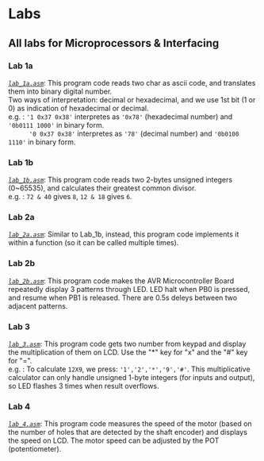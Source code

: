 # Labs
## All labs for Microprocessors & Interfacing
### Lab 1a  
[*`lab_1a.asm`*](https://github.com/melmarsezio/Microprocessors-and-Interfacing/blob/master/Labs/lab_1a.asm): This program code reads two char as ascii code, and translates them into binary digital number.  
Two ways of interpretation: decimal or hexadecimal, and we use 1st bit (1 or 0) as indication of hexadecimal or decimal.  
e.g. : `'1 0x37 0x38'` interpretes as `'0x78'` (hexadecimal number) and `'0b0111 1000'` in binary form.  
&emsp;&emsp;&emsp;`'0 0x37 0x38'` interpretes as `'78'` (decimal number) and `'0b0100 1110'` in binary form.  
### Lab 1b  
[*`lab_1b.asm`*](https://github.com/melmarsezio/Microprocessors-and-Interfacing/blob/master/Labs/lab_1b.asm): This program code reads two 2-bytes unsigned integers (0~65535), and calculates their greatest common divisor.  
e.g. : `72 & 40` gives `8`, `12 & 18` gives `6`.  
### Lab 2a  
[*`lab_2a.asm`*](https://github.com/melmarsezio/Microprocessors-and-Interfacing/blob/master/Labs/lab_2a.asm): Similar to Lab_1b, instead, this program code implements it within a function (so it can be called multiple times).
### Lab 2b  
[*`lab_2b.asm`*](https://github.com/melmarsezio/Microprocessors-and-Interfacing/blob/master/Labs/lab_2b.asm): This program code makes the AVR Microcontroller Board repeatedly display 3 patterns through LED. LED halt when PB0 is pressed, and resume when PB1 is released. There are 0.5s deleys between two adjacent patterns.
### Lab 3  
[*`lab_3.asm`*](https://github.com/melmarsezio/Microprocessors-and-Interfacing/blob/master/Labs/lab_3.asm): This program code gets two number from keypad and display the multiplication of them on LCD. Use the "\*" key for "x" and the "#" key for "=".  
e.g. : To calculate `12X9`, we press: `'1','2','*','9','#'`. This multiplicative calculator can only handle unsigned 1-byte integers (for inputs and output), so LED flashes 3 times when result overflows.
### Lab 4  
[*`lab_4.asm`*](https://github.com/melmarsezio/Microprocessors-and-Interfacing/blob/master/Labs/lab_4.asm): This program code measures the speed of the motor (based on the number of holes that are detected by the shaft encoder) and displays the speed on LCD. The motor speed can be adjusted by the POT (potentiometer).
